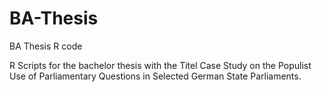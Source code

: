 # BA-Thesis
BA Thesis R code

R Scripts for the bachelor thesis with the Titel Case Study on the Populist Use of Parliamentary Questions in Selected German State Parliaments.
